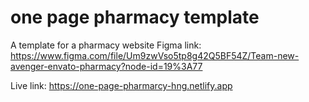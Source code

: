# one page pharmacy template
 A template for a pharmacy website
Figma link: https://www.figma.com/file/Um9zwVso5tp8g42Q5BF54Z/Team-new-avenger-envato-pharmacy?node-id=19%3A77

Live link: https://one-page-pharmarcy-hng.netlify.app

